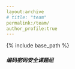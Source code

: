```yaml
---
layout:archive
# title: "team"
permalink:/team/
author_profile:true
---
```

{% include base_path %}

##### 编码密码安全课题组
